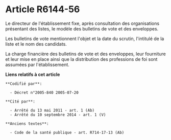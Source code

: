 # Article R6144-56

Le directeur de l'établissement fixe, après consultation des organisations présentant des listes, le modèle des bulletins de
vote et des enveloppes.

Les bulletins de vote mentionnent l'objet et la date du scrutin, l'intitulé de la liste et le nom des candidats.

La charge financière des bulletins de vote et des enveloppes, leur fourniture et leur mise en place ainsi que la distribution
des professions de foi sont assumées par l'établissement.

**Liens relatifs à cet article**

	**Codifié par**:

	  - Décret n°2005-840 2005-07-20

	**Cité par**:

	  - Arrêté du 13 mai 2011 - art. 1 (Ab)
	  - Arrêté du 10 septembre 2014 - art. 1 (V)

	**Anciens textes**:

	  - Code de la santé publique - art. R714-17-13 (Ab)
